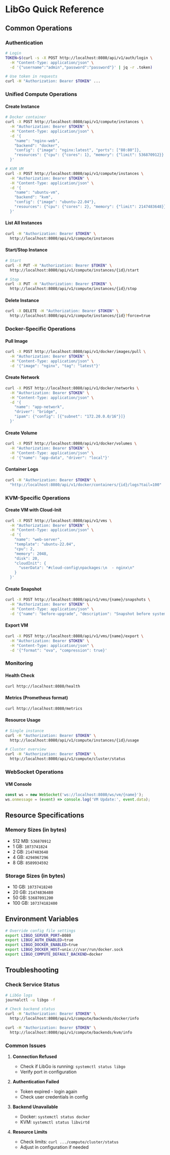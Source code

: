 # LibGo Quick Reference

## Common Operations

### Authentication
```bash
# Login
TOKEN=$(curl -s -X POST http://localhost:8080/api/v1/auth/login \
  -H "Content-Type: application/json" \
  -d '{"username":"admin","password":"password"}' | jq -r .token)

# Use token in requests
curl -H "Authorization: Bearer $TOKEN" ...
```

### Unified Compute Operations

#### Create Instance
```bash
# Docker container
curl -X POST http://localhost:8080/api/v1/compute/instances \
  -H "Authorization: Bearer $TOKEN" \
  -H "Content-Type: application/json" \
  -d '{
    "name": "nginx-web",
    "backend": "docker",
    "config": {"image": "nginx:latest", "ports": ["80:80"]},
    "resources": {"cpu": {"cores": 1}, "memory": {"limit": 536870912}}
  }'

# KVM VM
curl -X POST http://localhost:8080/api/v1/compute/instances \
  -H "Authorization: Bearer $TOKEN" \
  -H "Content-Type: application/json" \
  -d '{
    "name": "ubuntu-vm",
    "backend": "kvm",
    "config": {"image": "ubuntu-22.04"},
    "resources": {"cpu": {"cores": 2}, "memory": {"limit": 2147483648}}
  }'
```

#### List All Instances
```bash
curl -H "Authorization: Bearer $TOKEN" \
  http://localhost:8080/api/v1/compute/instances
```

#### Start/Stop Instance
```bash
# Start
curl -X PUT -H "Authorization: Bearer $TOKEN" \
  http://localhost:8080/api/v1/compute/instances/{id}/start

# Stop
curl -X PUT -H "Authorization: Bearer $TOKEN" \
  http://localhost:8080/api/v1/compute/instances/{id}/stop
```

#### Delete Instance
```bash
curl -X DELETE -H "Authorization: Bearer $TOKEN" \
  http://localhost:8080/api/v1/compute/instances/{id}?force=true
```

### Docker-Specific Operations

#### Pull Image
```bash
curl -X POST http://localhost:8080/api/v1/docker/images/pull \
  -H "Authorization: Bearer $TOKEN" \
  -H "Content-Type: application/json" \
  -d '{"image": "nginx", "tag": "latest"}'
```

#### Create Network
```bash
curl -X POST http://localhost:8080/api/v1/docker/networks \
  -H "Authorization: Bearer $TOKEN" \
  -H "Content-Type: application/json" \
  -d '{
    "name": "app-network",
    "driver": "bridge",
    "ipam": {"config": [{"subnet": "172.20.0.0/16"}]}
  }'
```

#### Create Volume
```bash
curl -X POST http://localhost:8080/api/v1/docker/volumes \
  -H "Authorization: Bearer $TOKEN" \
  -H "Content-Type: application/json" \
  -d '{"name": "app-data", "driver": "local"}'
```

#### Container Logs
```bash
curl -H "Authorization: Bearer $TOKEN" \
  "http://localhost:8080/api/v1/docker/containers/{id}/logs?tail=100"
```

### KVM-Specific Operations

#### Create VM with Cloud-Init
```bash
curl -X POST http://localhost:8080/api/v1/vms \
  -H "Authorization: Bearer $TOKEN" \
  -H "Content-Type: application/json" \
  -d '{
    "name": "web-server",
    "template": "ubuntu-22.04",
    "cpu": 2,
    "memory": 2048,
    "disk": 20,
    "cloudInit": {
      "userData": "#cloud-config\npackages:\n  - nginx\n"
    }
  }'
```

#### Create Snapshot
```bash
curl -X POST http://localhost:8080/api/v1/vms/{name}/snapshots \
  -H "Authorization: Bearer $TOKEN" \
  -H "Content-Type: application/json" \
  -d '{"name": "before-upgrade", "description": "Snapshot before system upgrade"}'
```

#### Export VM
```bash
curl -X POST http://localhost:8080/api/v1/vms/{name}/export \
  -H "Authorization: Bearer $TOKEN" \
  -H "Content-Type: application/json" \
  -d '{"format": "ova", "compression": true}'
```

### Monitoring

#### Health Check
```bash
curl http://localhost:8080/health
```

#### Metrics (Prometheus format)
```bash
curl http://localhost:8080/metrics
```

#### Resource Usage
```bash
# Single instance
curl -H "Authorization: Bearer $TOKEN" \
  http://localhost:8080/api/v1/compute/instances/{id}/usage

# Cluster overview
curl -H "Authorization: Bearer $TOKEN" \
  http://localhost:8080/api/v1/compute/cluster/status
```

### WebSocket Operations

#### VM Console
```javascript
const ws = new WebSocket('ws://localhost:8080/ws/vm/{name}');
ws.onmessage = (event) => console.log('VM Update:', event.data);
```

## Resource Specifications

### Memory Sizes (in bytes)
- 512 MB: `536870912`
- 1 GB: `1073741824`
- 2 GB: `2147483648`
- 4 GB: `4294967296`
- 8 GB: `8589934592`

### Storage Sizes (in bytes)
- 10 GB: `10737418240`
- 20 GB: `21474836480`
- 50 GB: `53687091200`
- 100 GB: `107374182400`

## Environment Variables

```bash
# Override config file settings
export LIBGO_SERVER_PORT=8080
export LIBGO_AUTH_ENABLED=true
export LIBGO_DOCKER_ENABLED=true
export LIBGO_DOCKER_HOST=unix:///var/run/docker.sock
export LIBGO_COMPUTE_DEFAULT_BACKEND=docker
```

## Troubleshooting

### Check Service Status
```bash
# LibGo logs
journalctl -u libgo -f

# Check backend status
curl -H "Authorization: Bearer $TOKEN" \
  http://localhost:8080/api/v1/compute/backends/docker/info

curl -H "Authorization: Bearer $TOKEN" \
  http://localhost:8080/api/v1/compute/backends/kvm/info
```

### Common Issues

1. **Connection Refused**
   - Check if LibGo is running: `systemctl status libgo`
   - Verify port in configuration

2. **Authentication Failed**
   - Token expired - login again
   - Check user credentials in config

3. **Backend Unavailable**
   - Docker: `systemctl status docker`
   - KVM: `systemctl status libvirtd`

4. **Resource Limits**
   - Check limits: `curl .../compute/cluster/status`
   - Adjust in configuration if needed